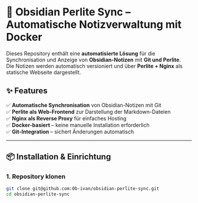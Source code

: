 # 🚀 Obsidian Perlite Sync – Automatische Notizverwaltung mit Docker

Dieses Repository enthält eine **automatisierte Lösung** für die Synchronisation und Anzeige von **Obsidian-Notizen** mit **Git und Perlite**.  
Die Notizen werden automatisch versioniert und über **Perlite + Nginx** als statische Webseite dargestellt.

## ✨ Features
✅ **Automatische Synchronisation** von Obsidian-Notizen mit Git  
✅ **Perlite als Web-Frontend** zur Darstellung der Markdown-Dateien  
✅ **Nginx als Reverse Proxy** für einfaches Hosting  
✅ **Docker-basiert** – keine manuelle Installation erforderlich  
✅ **Git-Integration** – sichert Änderungen automatisch  

---

## 📦 Installation & Einrichtung

### **1. Repository klonen**
```sh
git clone git@github.com:0b-ivan/obsidian-perlite-sync.git
cd obsidian-perlite-sync
